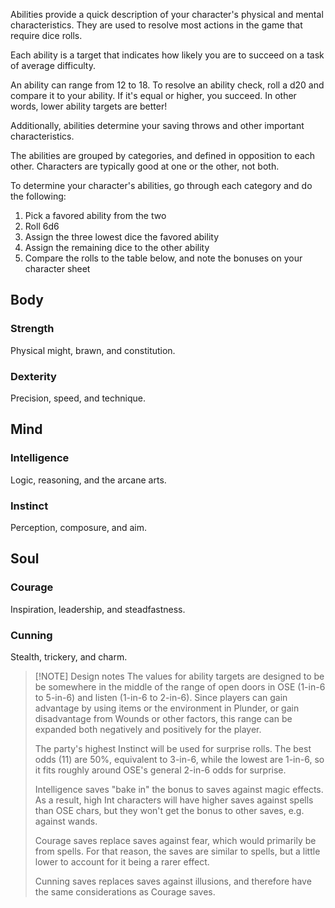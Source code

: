 Abilities provide a quick description of your character's physical and mental characteristics. They are used to resolve most actions in the game that require dice rolls.

Each ability is a target that indicates how likely you are to succeed on a task of average difficulty. 

An ability can range from 12 to 18. To resolve an ability check, roll a d20 and compare it to your ability. If it's equal or higher, you succeed. In other words, lower ability targets are better!

Additionally, abilities determine your saving throws and other important characteristics.

The abilities are grouped by categories, and defined in opposition to each other. Characters are typically good at one or the other, not both.

To determine your character's abilities, go through each category and do the following:

1. Pick a favored ability from the two
2. Roll 6d6
3. Assign the three lowest dice the favored ability
4. Assign the remaining dice to the other ability
5. Compare the rolls to the table below, and note the bonuses on your character sheet

<!--raw-typst 
#import "@preview/tablem:0.1.0": tablem
#tablem[
| Dice roll | Ability |
| --------- | ------- |
| 3         | 18      |
| 4-5       | 17      |
| 6-8       | 16      |
| 9-12      | 15      |
| 13-15     | 14      |
| 16-17     | 13      |
| 18        | 12      |
]-->


<!--raw-typst #colbreak() -->

## Body
### Strength 
Physical might, brawn, and constitution.

<!--raw-typst 
#tablem[
| Ability | Saving throw | Melee damage | Carrying capacity |
| ------- | ------------ | ------------ | ----------------- |
| 18      | 14           | -3           | 7                 |
| 17      | 13           | -2           | 8                 |
| 16      | 12           | -1           | 9                 |
| 15      | 11           | +0           | 10                |
| 14      | 10           | +1           | 11                |
| 13      | 9            | +2           | 12                |
| 12      | 8            | +3           | 13                |
]-->


### Dexterity
Precision, speed, and technique.

<!--raw-typst 
#tablem[
| Ability | Saving throw | Melee target | Defense bonus |
| ------- | ------------ | ------------ | ------------- |
| 18      | 17           | 13           | -3            |
| 17      | 16           | 12           | -2            |
| 16      | 15           | 11           | -1            |
| 15      | 14           | 10           | +0            |
| 14      | 13           | 9            | +1            |
| 13      | 12           | 8            | +2            |
| 12      | 11           | 7            | +3            |
]-->


<!--raw-typst #set page(columns: 1) -->

## Mind

### Intelligence 
Logic, reasoning, and the arcane arts.

<!--raw-typst 
#tablem[
| Ability | Saving throw | Magic target | Skills                                                                       |
| ------- | ------------ | ------------ | ---------------------------------------------------------------------------- |
| 18      | 16           | 13           | Apprentice Language (native)                                                       |
| 17      | 15           | 12           | Journeyman Language (native)                                                       |
| 16      | 14           | 11           | Expert Language (native)                                                           |
| 15      | 13           | 10           | Master Language (native)                                                           |
| 14      | 12           | 9            | Master Language (native), Journeyman Language (any), +1 bonus skill on advancement |
| 13      | 11           | 8            | Master Language (native), Expert Language (any), +2 bonus skills on advancement    |
| 12      | 10           | 7            | Master Language (native), Master Language (any), +3 bonus skills on skill advancement    |
]-->

### Instinct
Perception, composure, and aim.

<!--raw-typst 
#tablem[
| Ability | Saving throw | Ranged target | Surprise target |
| ------- | ------------ | ------------- | --------------- |
| 18      | 15           | 13            | 17              |
| 17      | 14           | 12            | 16              |
| 16      | 13           | 11            | 15              |
| 15      | 12           | 10            | 14              |
| 14      | 11           | 9             | 13              |
| 13      | 10           | 8             | 12              |
| 12      | 9            | 7             | 11              |
]-->

## Soul
### Courage
Inspiration, leadership, and steadfastness.

<!--raw-typst 
#tablem[
| Ability | Saving throw | Max retainers | Loyalty |
| ------- | ------------ | ------------- | ------- |
| 18      | 15           | 1             | 4       |
| 17      | 14           | 2             | 5       |
| 16      | 13           | 3             | 6       |
| 15      | 12           | 4             | 7       |
| 14      | 11           | 5             | 8       |
| 13      | 10           | 6             | 9       |
| 12      | 9            | 7             | 10      |
]-->

### Cunning
Stealth, trickery, and charm.

<!--raw-typst 
#tablem[
| Ability | Saving throw | NPC Reactions |
| ------- | ------------ | ------------- |
| 18      | 15           | -3            |
| 17      | 14           | -2            |
| 16      | 13           | -1            |
| 15      | 12           | +0            |
| 14      | 11           | +1            |
| 13      | 10           | +2            |
| 12      | 9            | +3            |
]-->

> [!NOTE] Design notes
> The values for ability targets are designed to be be somewhere in the middle of the range of open doors in OSE (1-in-6 to 5-in-6) and listen (1-in-6 to 2-in-6). Since players can gain advantage by using items or the environment in Plunder, or gain disadvantage from Wounds or other factors, this range can be expanded both negatively and positively for the player.
> 
> The party's highest Instinct will be used for surprise rolls. The best odds (11) are 50%, equivalent to 3-in-6, while the lowest are 1-in-6, so it fits roughly around OSE's general 2-in-6 odds for surprise.
> 
> Intelligence saves "bake in" the bonus to saves against magic effects. As a result, high Int characters will have higher saves against spells than OSE chars, but they won't get the bonus to other saves, e.g. against wands.
> 
> Courage saves replace saves against fear, which would primarily be from spells. For that reason, the saves are similar to spells, but a little lower to account for it being a rarer effect.
> 
> Cunning saves replaces saves against illusions, and therefore have the same considerations as Courage saves.
